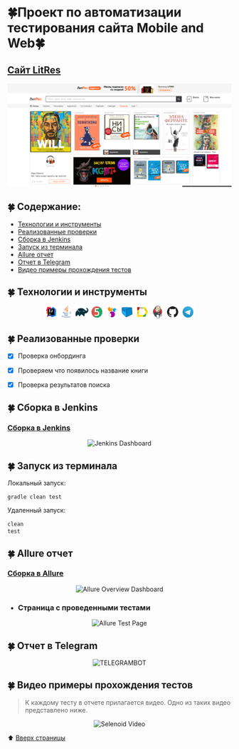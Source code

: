 # :four_leaf_clover:Проект по автоматизации тестирования сайта Mobile and Web:four_leaf_clover:
<a id="anchor"></a>
## <a target="_blank" href="https://www.litres.ru/">Сайт LitRes</a>
![LitRes](images/LitRes.png)

## :four_leaf_clover: Содержание:

- <a href="#four_leaf_clover-технологии-и-инструменты">Технологии и инструменты</a>
- <a href="#four_leaf_clover-реализованные-проверки">Реализованные проверки</a>
- <a href="#four_leaf_clover-сборка-в-Jenkins">Сборка в Jenkins</a>
- <a href="#four_leaf_clover-запуск-из-терминала">Запуск из терминала</a>
- <a href="#four_leaf_clover-allure-отчет">Allure отчет</a>
- <a href="#four_leaf_clover-отчет-в-telegram">Отчет в Telegram</a>
- <a href="#four_leaf_clover-видео-примеры-прохождения-тестов">Видео примеры прохождения тестов</a>

## :four_leaf_clover: Технологии и инструменты

<p align="center">
<img width="6%" title="IntelliJ IDEA" src="images/Intelij_IDEA.png">
<img width="6%" title="Java" src="images/Java.png">
<img width="6%" title="Gradle" src="images/Gradle.png">
<img width="6%" title="JUnit5" src="images/JUnit5.png">
<img width="6%" title="Selenide" src="images/Selenide.png">
<img width="6%" title="Selenoid" src="images/Selenoid.png">
<img width="6%" title="Allure Report" src="images/Allure_Report.png">
<img width="6%" title="Jenkins" src="images/Jenkins.png">
<img width="6%" title="GitHub" src="images/Github.png">
<img width="6%" title="Telegram" src="images/Telegram.png">
</p>

## :four_leaf_clover: Реализованные проверки
- [x] Проверка онбординга
- [x] Проверяем что появилось название книги
- [x] Проверка результатов поиска


## :four_leaf_clover: Сборка в Jenkins
### <a target="_blank" href="https://jenkins.autotests.cloud/job/LitResTest/">Сборка в Jenkins</a>
<p align="center">
<img title="Jenkins Dashboard" src="images/">
</p>  

## :four_leaf_clover: Запуск из терминала
Локальный запуск:
```
gradle clean test
```

Удаленный запуск:
```
clean
test

```

## :four_leaf_clover: Allure отчет
### <a target="_blank" href="https://jenkins.autotests.cloud/job/LitResTest/1/allure/">Сборка в Allure </a>
<p align="center">
<img title="Allure Overview Dashboard" src="images/">
</p>

- ### Страница с проведенными тестами
<p align="center">
<img title="Allure Test Page" src="images/">
</p>

## :four_leaf_clover: Отчет в Telegram
<p align="center">
<img title="TELEGRAMBOT" src="images/">
</p>



## :four_leaf_clover: Видео примеры прохождения тестов
> К каждому тесту в отчете прилагается видео. Одно из таких видео представлено ниже.
<p align="center">
  <img title="Selenoid Video" src="images/">

:arrow_up: [Вверх страницы](#anchor)